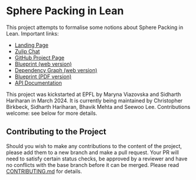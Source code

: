 # Sphere Packing in Lean

This project attempts to formalise some notions about Sphere Packing in Lean. Important links:

* [Landing Page](https://thefundamentaltheor3m.github.io/Sphere-Packing-Lean/)
* [Zulip Chat](https://leanprover.zulipchat.com/#narrow/channel/509682-Sphere-packing-in-8-dimensions)
* [GitHub Project Page](https://github.com/users/thefundamentaltheor3m/projects/2/views/1)
* [Blueprint (web version)](https://thefundamentaltheor3m.github.io/Sphere-Packing-Lean/blueprint/)
* [Dependency Graph (web version)](https://thefundamentaltheor3m.github.io/Sphere-Packing-Lean/blueprint/dep_graph_document.html)
* [Blueprint (PDF version)](https://thefundamentaltheor3m.github.io/Sphere-Packing-Lean/blueprint.pdf)
* [API Documentation](https://thefundamentaltheor3m.github.io/Sphere-Packing-Lean/docs/)

This project was kickstarted at EPFL by Maryna Viazovska and Sidharth Hariharan in March 2024. It is currently being maintained by Christopher Birkbeck, Sidharth Hariharan, Bhavik Mehta and Seewoo Lee. Contributions welcome: see below for more details.

## Contributing to the Project

Should you wish to make any contributions to the content of the project, please add them to a new branch and make a pull request. Your PR will need to satisfy certain status checks, be approved by a reviewer and have no conflicts with the base branch before it can be merged. Please read [CONTRIBUTING.md](/CONTRIBUTING.md) for details.
